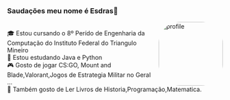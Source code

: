 ### Saudações meu nome é Esdras👋

<img align="right" alt="profile" height="150" style="border-radius:50px;"
    src="https://media.discordapp.net/attachments/956389426337050625/956389455567130694/luffy.jpeg?width=960&height=564">
<div style="display: inline_block;">
<br>
🎓 Estou cursando o 8º Perído de Engenharia da Computação do Instituto Federal do Triangulo Mineiro

<br>
🌱 Estou estudando Java e Python

<br>
🎮 Gosto de jogar CS:GO, Mount and Blade,Valorant,Jogos de Estrategia Militar no Geral ...

<br>
🎨 Também gosto de Ler Livros de Historia,Programação,Matematica.
